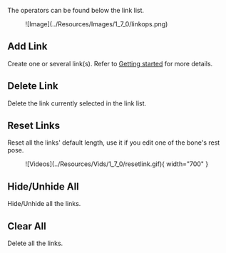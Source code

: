 The operators can be found below the link list.

<figure markdown>
  ![Image](../Resources/Images/1_7_0/linkops.png)
</figure>

## Add Link

Create one or several link(s). Refer to [Getting started](./basics.md) for more details.

## Delete Link

Delete the link currently selected in the link list.

## Reset Links

Reset all the links' default length, use it if you edit one of the bone's rest pose.

<figure markdown>
  ![Videos](../Resources/Vids/1_7_0/resetlink.gif){ width="700" }
</figure>

## Hide/Unhide All

Hide/Unhide all the links.

## Clear All 

Delete all the links.


